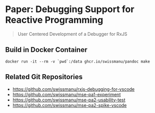 # Paper: Debugging Support for Reactive Programming

> User Centered Development of a Debugger for RxJS

## Build in Docker Container

```shell
docker run -it --rm -v `pwd`:/data ghcr.io/swissmanu/pandoc make
```

## Related Git Repositories

- https://github.com/swissmanu/rxjs-debugging-for-vscode
- https://github.com/swissmanu/mse-pa1-experiment
- https://github.com/swissmanu/mse-pa2-usability-test
- https://github.com/swissmanu/mse-pa2-spike-vscode
